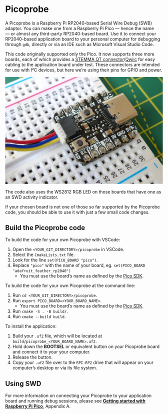 # Picoprobe

A Picoprobe is a Raspberry Pi RP2040-based Serial Wire Debug (SWB) adaptor. You can make one from a Raspberry Pi Pico — hence the name — or almost any third-party RP2040-based board. Use it to connect your RP2040-based application board to your personal computer for debugging through `gdb`, directly or via an IDE such as Microsoft Visual Studio Code.

This code originally supported only the Pico. It now supports three more boards, each of which provides a [STEMMA QT connector](https://learn.adafruit.com/introducing-adafruit-stemma-qt/what-is-stemma-qt)/[Qwiic](https://www.sparkfun.com/qwiic) for easy cabling to the application board under test. These connectors are intended for use with I&sup2;C devices, but here we’re using their pins for GPIO and power.

![A Picoprorbe build from the Adafruit QTPy RP2040](images/qtpy_picoprobe.jpg)

The code also uses the WS2812 RGB LED on those boards that have one as an SWD activity indicator.

If your chosen board is not one of those so far supported by the Picoprobe code, you should be able to use it with just a few small code changes.

## Build the Picoprobe code

To build the code for your own Picoprobe with VSCode:

1. Open the `<YOUR_GIT_DIRECTORY>/picoprobe` in VSCode.
1. Select the `CmakeLists.txt` file.
1. Look for the line `set(PICO_BOARD "pico")`.
1. Replace `"pico"` with the name of your board, eg. `set(PICO_BOARD "adafruit_feather_rp2040")`
    * You must use the board’s name as defined by the [Pico SDK](https://github.com/raspberrypi/pico-sdk/tree/master/src/boards/include/boards).

To build the code for your own Picoprobe at the command line:

1. Run `cd <YOUR_GIT_DIRECTORY>/picoprobe`.
1. Run `export PICO_BOARD=<YOUR_BOARD_NAME>`.
    * You must use the board’s name as defined by the [Pico SDK](https://github.com/raspberrypi/pico-sdk/tree/master/src/boards/include/boards).
1. Run `cmake -S . -B build/`.
1. Run `cmake --build build`.

To install the application:

1. Build your `.uf2` file, which will be located at `build/picoprobe_<YOUR_BOARD_NAME>.uf2`.
1. Hold down the **BOOTSEL** or equivalent button on your Picoprobe board and connect it to your your computer.
1. Release the button.
1. Copy your `.uf2` file over to the `RPI-RP2` drive that will appear on your computer’s desktop or via its file system.

## Using SWD

For more information on connecting your Picoprobe to your application board and running debug sessions, please see [**Getting started with Raspberry Pi Pico**](https://datasheets.raspberrypi.org/pico/getting-started-with-pico.pdf), Appendix A.
